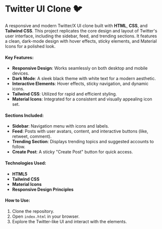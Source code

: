 # Twitter UI Clone 🐦  
A responsive and modern Twitter/X UI clone built with **HTML**, **CSS**, and **Tailwind CSS**. This project replicates the core design and layout of Twitter's user interface, including the sidebar, feed, and trending sections. It features a clean, dark-mode design with hover effects, sticky elements, and Material Icons for a polished look.

#### Key Features:
- **Responsive Design**: Works seamlessly on both desktop and mobile devices.
- **Dark Mode**: A sleek black theme with white text for a modern aesthetic.
- **Interactive Elements**: Hover effects, sticky navigation, and dynamic icons.
- **Tailwind CSS**: Utilized for rapid and efficient styling.
- **Material Icons**: Integrated for a consistent and visually appealing icon set.

#### Sections Included:
- **Sidebar**: Navigation menu with icons and labels.
- **Feed**: Posts with user avatars, content, and interactive buttons (like, retweet, comment).
- **Trending Section**: Displays trending topics and suggested accounts to follow.
- **Create Post**: A sticky "Create Post" button for quick access.

#### Technologies Used:
- **HTML5**
- **Tailwind CSS**
- **Material Icons**
- **Responsive Design Principles**

#### How to Use:
1. Clone the repository.
2. Open `index.html` in your browser.
3. Explore the Twitter-like UI and interact with the elements.
